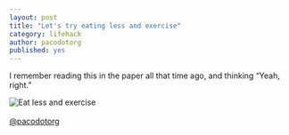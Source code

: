 ```yaml
---
layout: post
title: "Let's try eating less and exercise"
category: lifehack
author: pacodotorg
published: yes
---
```


I remember reading this in the paper all that time ago, and thinking &#8220;Yeah, right.&#8221;

![Eat less and exercise]({{site.baseurl}}/images/eat_less_exercise.jpg)
<br /><br />
[@pacodotorg](https://twitter.com/pacodotorg)
